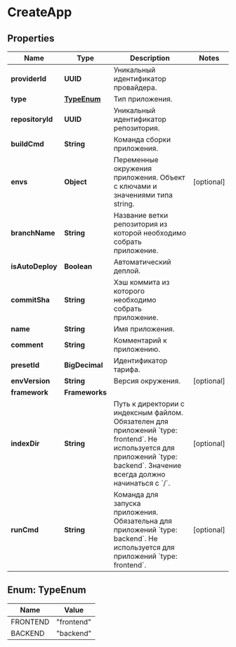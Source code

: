 

# CreateApp


## Properties

| Name | Type | Description | Notes |
|------------ | ------------- | ------------- | -------------|
|**providerId** | **UUID** | Уникальный идентификатор провайдера. |  |
|**type** | [**TypeEnum**](#TypeEnum) | Тип приложения. |  |
|**repositoryId** | **UUID** | Уникальный идентификатор репозитория. |  |
|**buildCmd** | **String** | Команда сборки приложения. |  |
|**envs** | **Object** | Переменные окружения приложения. Объект с ключами и значениями типа string. |  [optional] |
|**branchName** | **String** | Название ветки репозитория из которой необходимо собрать приложение. |  |
|**isAutoDeploy** | **Boolean** | Автоматический деплой. |  |
|**commitSha** | **String** | Хэш коммита из которого необходимо собрать приложение. |  |
|**name** | **String** | Имя приложения. |  |
|**comment** | **String** | Комментарий к приложению. |  |
|**presetId** | **BigDecimal** | Идентификатор тарифа. |  |
|**envVersion** | **String** | Версия окружения. |  [optional] |
|**framework** | **Frameworks** |  |  |
|**indexDir** | **String** | Путь к директории с индексным файлом. Обязателен для приложений &#x60;type: frontend&#x60;. Не используется для приложений &#x60;type: backend&#x60;. Значение всегда должно начинаться с &#x60;/&#x60;. |  [optional] |
|**runCmd** | **String** | Команда для запуска приложения. Обязательна для приложений &#x60;type: backend&#x60;. Не используется для приложений &#x60;type: frontend&#x60;. |  [optional] |



## Enum: TypeEnum

| Name | Value |
|---- | -----|
| FRONTEND | &quot;frontend&quot; |
| BACKEND | &quot;backend&quot; |



